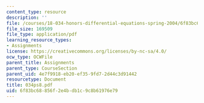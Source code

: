 ```yaml
---
content_type: resource
description: ''
file: /courses/18-034-honors-differential-equations-spring-2004/6f83bc68856f2e4bdb1c9c8b61976e79_034ps8.pdf
file_size: 169509
file_type: application/pdf
learning_resource_types:
- Assignments
license: https://creativecommons.org/licenses/by-nc-sa/4.0/
ocw_type: OCWFile
parent_title: Assignments
parent_type: CourseSection
parent_uid: 4e7f9918-eb20-ef35-9fd7-2d44c3d91442
resourcetype: Document
title: 034ps8.pdf
uid: 6f83bc68-856f-2e4b-db1c-9c8b61976e79
---
```

